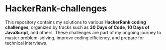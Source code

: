 # HackerRank-challenges
 This repository contains my solutions to various **HackerRank coding challenges**, organized by tracks such as **30 Days of Code**, **10 Days of JavaScript**, and others. These challenges are part of my ongoing journey to master problem-solving, improve coding efficiency, and prepare for technical interviews.
